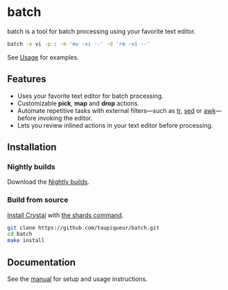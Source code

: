 # batch

batch is a tool for batch processing using your favorite text editor.

``` sh
batch -e vi -p : -m 'mv -vi --' -d 'rm -vi --'
```

See [Usage] for examples.

[Usage]: docs/manual.md#usage

## Features

- Uses your favorite text editor for batch processing.
- Customizable **pick**, **map** and **drop** actions.
- Automate repetitive tasks with external filters—such as [tr], [sed] or [awk][gawk]—before invoking the editor.
- Lets you review inlined actions in your text editor before processing.

[tr]: https://man.openbsd.org/tr
[sed]: https://gnu.org/software/sed/
[gawk]: https://gnu.org/software/gawk/

## Installation

### Nightly builds

Download the [Nightly builds].

[Nightly builds]: https://github.com/taupiqueur/batch/releases/nightly

### Build from source

[Install Crystal] with [the shards command].

[Install Crystal]: https://crystal-lang.org/install/
[The shards command]: https://crystal-lang.org/reference/master/the_shards_command/

``` sh
git clone https://github.com/taupiqueur/batch.git
cd batch
make install
```

## Documentation

See the [manual] for setup and usage instructions.

[Manual]: docs/manual.md
